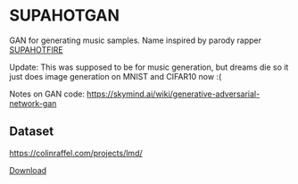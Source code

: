 # SUPAHOTGAN

GAN for generating music samples. Name inspired by parody rapper [SUPAHOTFIRE](https://www.youtube.com/watch?v=Iu90z9Akxgk)

Update: This was supposed to be for music generation, but dreams die so it just does image generation on MNIST and CIFAR10 now :(

Notes on GAN code:
https://skymind.ai/wiki/generative-adversarial-network-gan

## Dataset
https://colinraffel.com/projects/lmd/

[Download](http://hog.ee.columbia.edu/craffel/lmd/lmd_matched.tar.gz)
